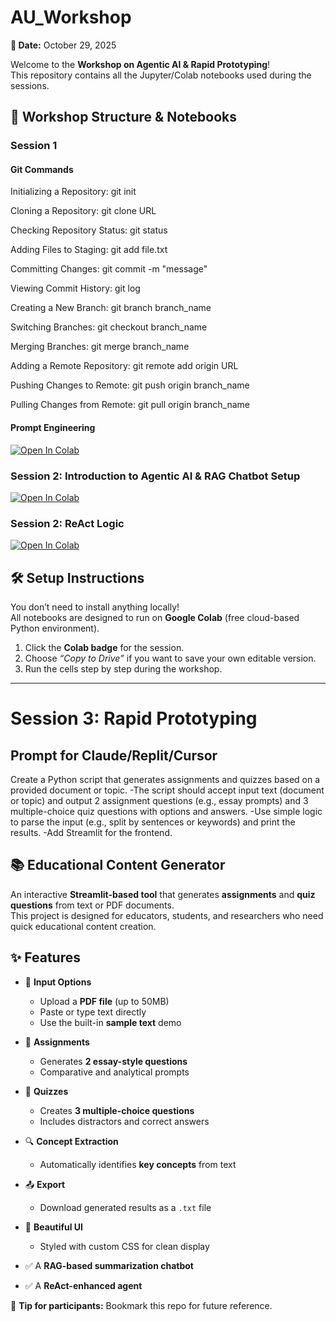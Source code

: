 # AU_Workshop 


**📅 Date:** October 29, 2025  

Welcome to the **Workshop on Agentic AI & Rapid Prototyping**!  
This repository contains all the Jupyter/Colab notebooks used during the sessions.  

## 📂 Workshop Structure & Notebooks  

### Session 1

#### Git Commands

Initializing a Repository: 			  git init

Cloning a Repository: 			      git clone URL

Checking Repository Status: 		  git status

Adding Files to Staging: 			    git add file.txt

Committing Changes: 			        git commit -m "message"

Viewing Commit History: 			    git log

Creating a New Branch: 			      git branch branch_name

Switching Branches: 			        git checkout branch_name

Merging Branches: 				        git merge branch_name

Adding a Remote Repository: 		  git remote add origin URL

Pushing Changes to Remote:   		  git push origin branch_name

Pulling Changes from Remote:   		git pull origin branch_name

#### Prompt Engineering  

[![Open In Colab](https://colab.research.google.com/assets/colab-badge.svg)](https://colab.research.google.com/drive/1PJJDSMTl-y3fcE_u2uIMWlOBA8S-WSYn)

### Session 2: Introduction to Agentic AI & RAG Chatbot Setup  
[![Open In Colab](https://colab.research.google.com/assets/colab-badge.svg)](https://colab.research.google.com/drive/1kN4cRZlPxOUKTKkxwkAZXOQsVJS58BfR) 

### Session 2: ReAct Logic
[![Open In Colab](https://colab.research.google.com/assets/colab-badge.svg)](https://colab.research.google.com/drive/1N6CJoin66O4uikU_iL79F4iBS_jK6-4F)
## 🛠 Setup Instructions  

You don’t need to install anything locally!  
All notebooks are designed to run on **Google Colab** (free cloud-based Python environment).  

1. Click the **Colab badge** for the session.  
2. Choose *“Copy to Drive”* if you want to save your own editable version.  
3. Run the cells step by step during the workshop.  

---
# Session 3: Rapid Prototyping
## Prompt for Claude/Replit/Cursor
Create a Python script that generates assignments and quizzes based on a provided document or topic. 
-The script should accept input text (document or topic) and output 2 assignment questions (e.g., essay prompts) and 3 multiple-choice quiz questions with options and answers. 
-Use simple logic to parse the input (e.g., split by sentences or keywords) and print the results. 
-Add Streamlit for the frontend.


## 📚 Educational Content Generator

An interactive **Streamlit-based tool** that generates **assignments** and **quiz questions** from text or PDF documents.  
This project is designed for educators, students, and researchers who need quick educational content creation.


## ✨ Features

- 📝 **Input Options**
  - Upload a **PDF file** (up to 50MB)
  - Paste or type text directly
  - Use the built-in **sample text** demo

- 📄 **Assignments**
  - Generates **2 essay-style questions**
  - Comparative and analytical prompts

- 🎯 **Quizzes**
  - Creates **3 multiple-choice questions**
  - Includes distractors and correct answers

- 🔍 **Concept Extraction**
  - Automatically identifies **key concepts** from text

- 📤 **Export**
  - Download generated results as a `.txt` file

- 🎨 **Beautiful UI**
  - Styled with custom CSS for clean display



- ✅ A **RAG-based summarization chatbot**   
- ✅ A **ReAct-enhanced agent**  


📌 **Tip for participants:** Bookmark this repo for future reference.  
